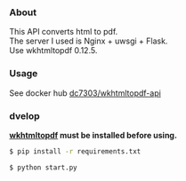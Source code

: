 ### About
This API converts html to pdf.  
The server I used is Nginx + uwsgi + Flask.  
Use wkhtmltopdf 0.12.5.

### Usage
See docker hub [dc7303/wkhtmltopdf-api](https://hub.docker.com/repository/docker/dc7303/wkhtmltopdf-api/general)

### dvelop
**[wkhtmltopdf](https://wkhtmltopdf.org/) must be installed before using.**

```bash
$ pip install -r requirements.txt

$ python start.py
```
